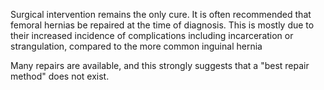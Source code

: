 Surgical intervention remains the only cure. It is often recommended that femoral hernias be repaired at the time of diagnosis. This is mostly due to their increased incidence of complications including incarceration or strangulation, compared to the more common inguinal hernia

Many repairs are available, and this strongly suggests that a "best repair method" does not exist.